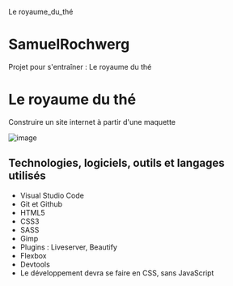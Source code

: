 Le royaume_du_thé
# SamuelRochwerg

Projet pour s'entraîner : Le royaume du thé

# Le royaume du thé

Construire un site internet à partir d'une maquette

![image](https://user-images.githubusercontent.com/74596401/118861944-5ea3ac00-b8dd-11eb-8cc0-dd58d959f142.png)



## Technologies, logiciels, outils et langages utilisés
- Visual Studio Code
- Git et Github
- HTML5
- CSS3
- SASS
- Gimp
- Plugins : Liveserver, Beautify
- Flexbox
- Devtools
- Le développement devra se faire en CSS, sans JavaScript
